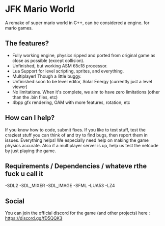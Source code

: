 # JFK Mario World
A remake of super mario world in C++, can be considered a engine. for mario games.

## The features?
* Fully working engine, physics ripped and ported from original game as close as possible (except collision).
* Unfinished, but working ASM 65c18 processor.
* Lua Support for level scripting, sprites, and everything.
* Multiplayer! Though a little buggy.
* Unfinished soon to be level editor, Solar Energy (currently just a level viewer)
* No limitations. When it's complete, we aim to have zero limitations (other than the .bin files, etc)
* 4bpp gfx rendering, OAM with more features, rotation, etc

## How can I help?
If you know how to code, submit fixes. If you like to test stuff, test the craziest stuff you can think of and try to find bugs, then report them in issues. Everything helps! We especially need help on making the game physics accurate. Also if a multiplayer server is up, help us test the netcode by just playing the game.

## Requirements / Dependencies / whateve rthe fuck u call it
-SDL2
-SDL_MIXER
-SDL_IMAGE
-SFML
-LUA53
-LZ4

## Social
You can join the official discord for the game (and other projects) here : https://discord.gg/fD5QQK3
